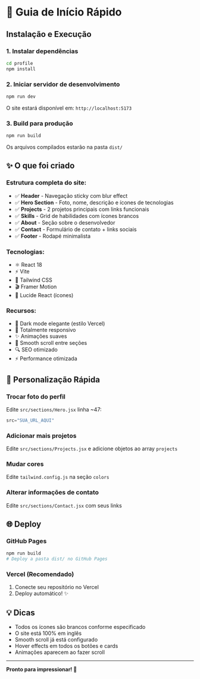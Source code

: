 # 🚀 Guia de Início Rápido

## Instalação e Execução

### 1. Instalar dependências
```bash
cd profile
npm install
```

### 2. Iniciar servidor de desenvolvimento
```bash
npm run dev
```

O site estará disponível em: `http://localhost:5173`

### 3. Build para produção
```bash
npm run build
```

Os arquivos compilados estarão na pasta `dist/`

## ✨ O que foi criado

### Estrutura completa do site:
- ✅ **Header** - Navegação sticky com blur effect
- ✅ **Hero Section** - Foto, nome, descrição e ícones de tecnologias
- ✅ **Projects** - 2 projetos principais com links funcionais
- ✅ **Skills** - Grid de habilidades com ícones brancos
- ✅ **About** - Seção sobre o desenvolvedor
- ✅ **Contact** - Formulário de contato + links sociais
- ✅ **Footer** - Rodapé minimalista

### Tecnologias:
- ⚛️ React 18
- ⚡ Vite
- 🎨 Tailwind CSS
- 🎬 Framer Motion
- 🎯 Lucide React (ícones)

### Recursos:
- 🌙 Dark mode elegante (estilo Vercel)
- 📱 Totalmente responsivo
- ✨ Animações suaves
- 🎯 Smooth scroll entre seções
- 🔍 SEO otimizado
- ⚡ Performance otimizada

## 🎨 Personalização Rápida

### Trocar foto do perfil
Edite `src/sections/Hero.jsx` linha ~47:
```javascript
src="SUA_URL_AQUI"
```

### Adicionar mais projetos
Edite `src/sections/Projects.jsx` e adicione objetos ao array `projects`

### Mudar cores
Edite `tailwind.config.js` na seção `colors`

### Alterar informações de contato
Edite `src/sections/Contact.jsx` com seus links

## 🌐 Deploy

### GitHub Pages
```bash
npm run build
# Deploy a pasta dist/ no GitHub Pages
```

### Vercel (Recomendado)
1. Conecte seu repositório no Vercel
2. Deploy automático! ✨

## 💡 Dicas

- Todos os ícones são brancos conforme especificado
- O site está 100% em inglês
- Smooth scroll já está configurado
- Hover effects em todos os botões e cards
- Animações aparecem ao fazer scroll

---

**Pronto para impressionar! 🚀**

